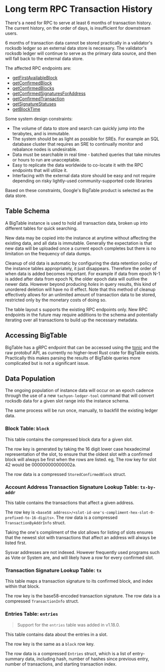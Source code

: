 # Long term RPC Transaction History

There's a need for RPC to serve at least 6 months of transaction history. The
current history, on the order of days, is insufficient for downstream users.

6 months of transaction data cannot be stored practically in a validator's
rocksdb ledger so an external data store is necessary. The validator's rocksdb
ledger will continue to serve as the primary data source, and then will fall
back to the external data store.

The affected RPC endpoints are:

- [getFirstAvailableBlock](https://solana.com/docs/rpc/http/getfirstavailableblock)
- [getConfirmedBlock](https://solana.com/docs/rpc/deprecated/getconfirmedblock)
- [getConfirmedBlocks](https://solana.com/docs/rpc/deprecated/getconfirmedblocks)
- [getConfirmedSignaturesForAddress](https://solana.com/docs/rpc/http/getconfirmedsignaturesforaddress)
- [getConfirmedTransaction](https://solana.com/docs/rpc/deprecated/getConfirmedTransaction)
- [getSignatureStatuses](https://solana.com/docs/rpc/http/getsignaturestatuses)
- [getBlockTime](https://solana.com/docs/rpc/http/getblocktime)

Some system design constraints:

- The volume of data to store and search can quickly jump into the terabytes,
  and is immutable.
- The system should be as light as possible for SREs. For example an SQL
  database cluster that requires an SRE to continually monitor and rebalance
  nodes is undesirable.
- Data must be searchable in real time - batched queries that take minutes or
  hours to run are unacceptable.
- Easy to replicate the data worldwide to co-locate it with the RPC endpoints
  that will utilize it.
- Interfacing with the external data store should be easy and not require
  depending on risky lightly-used community-supported code libraries

Based on these constraints, Google's BigTable product is selected as the data
store.

## Table Schema

A BigTable instance is used to hold all transaction data, broken up into
different tables for quick searching.

New data may be copied into the instance at anytime without affecting the
existing data, and all data is immutable. Generally the expectation is that new
data will be uploaded once a current epoch completes but there is no limitation
on the frequency of data dumps.

Cleanup of old data is automatic by configuring the data retention policy of the
instance tables appropriately, it just disappears. Therefore the order of when
data is added becomes important. For example if data from epoch N-1 is added
after data from epoch N, the older epoch data will outlive the newer data.
However beyond producing _holes_ in query results, this kind of unordered
deletion will have no ill effect. Note that this method of cleanup effectively
allows for an unlimited amount of transaction data to be stored, restricted only
by the monetary costs of doing so.

The table layout s supports the existing RPC endpoints only. New RPC endpoints
in the future may require additions to the schema and potentially iterating over
all transactions to build up the necessary metadata.

## Accessing BigTable

BigTable has a gRPC endpoint that can be accessed using the
[tonic](https://crates.io/crates/tonic) and the raw protobuf API, as currently
no higher-level Rust crate for BigTable exists. Practically this makes parsing
the results of BigTable queries more complicated but is not a significant issue.

## Data Population

The ongoing population of instance data will occur on an epoch cadence through
the use of a new `tachyon-ledger-tool` command that will convert rocksdb data for
a given slot range into the instance schema.

The same process will be run once, manually, to backfill the existing ledger
data.

### Block Table: `block`

This table contains the compressed block data for a given slot.

The row key is generated by taking the 16 digit lower case hexadecimal
representation of the slot, to ensure that the oldest slot with a confirmed
block will always be first when the rows are listed. eg, The row key for slot 42
would be 000000000000002a.

The row data is a compressed `StoredConfirmedBlock` struct.

### Account Address Transaction Signature Lookup Table: `tx-by-addr`

This table contains the transactions that affect a given address.

The row key is
`<base58 address>/<slot-id-one's-compliment-hex-slot-0-prefixed-to-16-digits>`.
The row data is a compressed `TransactionByAddrInfo` struct.

Taking the one's compliment of the slot allows for listing of slots ensures that
the newest slot with transactions that affect an address will always be listed
first.

Sysvar addresses are not indexed. However frequently used programs such as Vote
or System are, and will likely have a row for every confirmed slot.

### Transaction Signature Lookup Table: `tx`

This table maps a transaction signature to its confirmed block, and index within
that block.

The row key is the base58-encoded transaction signature.
The row data is a compressed `TransactionInfo` struct.

### Entries Table: `entries`

> Support for the `entries` table was added in v1.18.0.

This table contains data about the entries in a slot.

The row key is the same as a `block` row key.

The row data is a compressed `Entries` struct, which is a list of entry-summary
data, including hash, number of hashes since previous entry, number of
transactions, and starting transaction index.
